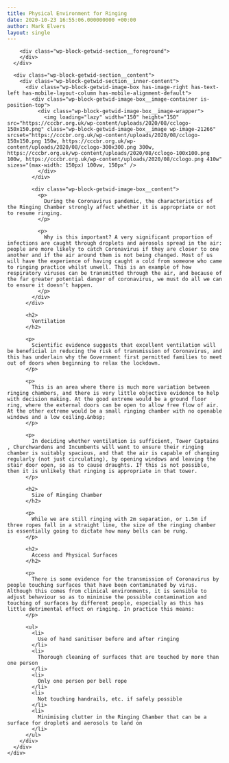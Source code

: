 ```yaml
---
title: Physical Environment for Ringing
date: 2020-10-23 16:55:06.000000000 +00:00
author: Mark Elvers
layout: single
---
```

<div class="wp-block-getwid-section">
  <div class="wp-block-getwid-section__wrapper">
    <div class="wp-block-getwid-section__inner-wrapper">
      <div class="wp-block-getwid-section__background-holder">
        <div class="wp-block-getwid-section__background">
        </div>
        
        <div class="wp-block-getwid-section__foreground">
        </div>
      </div>
      
      <div class="wp-block-getwid-section__content">
        <div class="wp-block-getwid-section__inner-content">
          <div class="wp-block-getwid-image-box has-image-right has-text-left has-mobile-layout-column has-mobile-alignment-default">
            <div class="wp-block-getwid-image-box__image-container is-position-top">
              <div class="wp-block-getwid-image-box__image-wrapper">
                <img loading="lazy" width="150" height="150" src="https://cccbr.org.uk/wp-content/uploads/2020/08/cclogo-150x150.png" class="wp-block-getwid-image-box__image wp-image-21266" srcset="https://cccbr.org.uk/wp-content/uploads/2020/08/cclogo-150x150.png 150w, https://cccbr.org.uk/wp-content/uploads/2020/08/cclogo-300x300.png 300w, https://cccbr.org.uk/wp-content/uploads/2020/08/cclogo-100x100.png 100w, https://cccbr.org.uk/wp-content/uploads/2020/08/cclogo.png 410w" sizes="(max-width: 150px) 100vw, 150px" />
              </div>
            </div>
            
            <div class="wp-block-getwid-image-box__content">
              <p>
                During the Coronavirus pandemic, the characteristics of the Ringing Chamber strongly affect whether it is appropriate or not to resume ringing.
              </p>
              
              <p>
                Why is this important? A very significant proportion of infections are caught through droplets and aerosols spread in the air: people are more likely to catch Coronavirus if they are closer to one another and if the air around them is not being changed. Most of us will have the experience of having caught a cold from someone who came to ringing practice whilst unwell. This is an example of how respiratory viruses can be transmitted through the air, and because of the far greater potential danger of coronavirus, we must do all we can to ensure it doesn’t happen.
              </p>
            </div>
          </div>
          
          <h2>
            Ventilation
          </h2>
          
          <p>
            Scientific evidence suggests that excellent ventilation will be beneficial in reducing the risk of transmission of Coronavirus, and this has underlain why the Government first permitted families to meet out of doors when beginning to relax the lockdown.
          </p>
          
          <p>
            This is an area where there is much more variation between ringing chambers, and there is very little objective evidence to help with decision making. At the good extreme would be a ground floor ring, where the external doors can be open to allow free flow of air. At the other extreme would be a small ringing chamber with no openable windows and a low ceiling.&nbsp;
          </p>
          
          <p>
            In deciding whether ventilation is sufficient, Tower Captains , Churchwardens and Incumbents will want to ensure their ringing chamber is suitably spacious, and that the air is capable of changing regularly (not just circulating), by opening windows and leaving the stair door open, so as to cause draughts. If this is not possible, then it is unlikely that ringing is appropriate in that tower.
          </p>
          
          <h2>
            Size of Ringing Chamber
          </h2>
          
          <p>
            While we are still ringing with 2m separation, or 1.5m if three ropes fall in a straight line, the size of the ringing chamber is essentially going to dictate how many bells can be rung. 
          </p>
          
          <h2>
            Access and Physical Surfaces
          </h2>
          
          <p>
            There is some evidence for the transmission of Coronavirus by people touching surfaces that have been contaminated by virus. Although this comes from clinical environments, it is sensible to adjust behaviour so as to minimise the possible contamination and touching of surfaces by different people, especially as this has little detrimental effect on ringing. In practice this means:
          </p>
          
          <ul>
            <li>
              Use of hand sanitiser before and after ringing
            </li>
            <li>
              Thorough cleaning of surfaces that are touched by more than one person
            </li>
            <li>
              Only one person per bell rope
            </li>
            <li>
              Not touching handrails, etc. if safely possible
            </li>
            <li>
              Minimising clutter in the Ringing Chamber that can be a surface for droplets and aerosols to land on
            </li>
          </ul>
        </div>
      </div>
    </div>
  </div>
</div>
